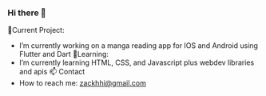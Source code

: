 ### Hi there 👋

🔭Current Project:
- I’m currently working on a manga reading app for IOS and Android using Flutter and Dart
🌱Learning:
- I’m currently learning HTML, CSS, and Javascript plus webdev libraries and apis
📫 Contact
- How to reach me: zackhhi@gmail.com
